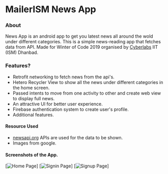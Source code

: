
# MailerISM News App

### About

News App is an android app to get you latest news all around the wold under different categories. This is a simple news-reading app that fetches data from API. Made for Winter of Code 2019 organised by [Cyberlabs](https://github.com/Cyber-Labs) IIT (ISM) Dhanbad.

### Features?

- Retrofit networking to fetch news from the api's.
- Hetero Recycler View to show all the news under different categories in the home screen.
- Passed intents to move from one activity to other and create web view to display full news.
- An attractive UI for better user experience.
- Firebase authentication system to create user's profile.
- Additional features.

#### Resource Used

* [newsapi.org](https://talk.openmrs.org/t/openmrs-android-client-user-guide/9845) APIs are used for the data to be shown.
* Images from google.


#### Screenshots of the App.

[![Home Page](https://raw.githubusercontent.com/myselfpawanraj/Newsapp/master/Screenshots/1.PNG)]
[![Signin Page](https://raw.githubusercontent.com/myselfpawanraj/Newsapp/master/Screenshots/2.PNG)]
[![Signup Page](https://raw.githubusercontent.com/myselfpawanraj/Newsapp/master/Screenshots/3.PNG)]
